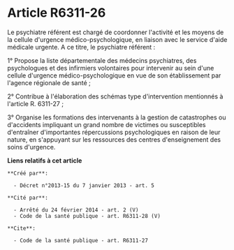 # Article R6311-26

Le psychiatre référent est chargé de coordonner l'activité et les moyens de la cellule d'urgence médico-psychologique, en
liaison avec le service d'aide médicale urgente. A ce titre, le psychiatre référent :

1° Propose la liste départementale des médecins psychiatres, des psychologues et des infirmiers volontaires pour intervenir
au sein d'une cellule d'urgence médico-psychologique en vue de son établissement par l'agence régionale de santé ;

2° Contribue à l'élaboration des schémas type d'intervention mentionnés à l'article R. 6311-27 ;

3° Organise les formations des intervenants à la gestion de catastrophes ou d'accidents impliquant un grand nombre de
victimes ou susceptibles d'entraîner d'importantes répercussions psychologiques en raison de leur nature, en s'appuyant sur
les ressources des centres d'enseignement des soins d'urgence.

**Liens relatifs à cet article**

	**Créé par**:

	  - Décret n°2013-15 du 7 janvier 2013 - art. 5

	**Cité par**:

	  - Arrêté du 24 février 2014 - art. 2 (V)
	  - Code de la santé publique - art. R6311-28 (V)

	**Cite**:

	  - Code de la santé publique - art. R6311-27
